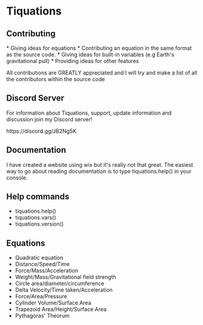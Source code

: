 <h1>Tiquations</h1>

<h2>Contributing</h2>
* Giving ideas for equations
* Contributing an equation in the same format as the source code.
* Giving ideas for built-in variables (e.g Earth's gravitational pull)
* Providing ideas for other features

All contributions are GREATLY appreciated and I will try and make a list of all the contributors within the source code

<h2>Discord Server</h2>
<p>For information about Tiquations, support, update information and discussion join my Discord server!</p>
<p>https://discord.gg/JB2Ng5K</p>

<h2>Documentation</h2>
<p>I have created a website using wix but it's really not that great. The easiest way to go about reading documentation is to type tiquations.help() in your console.</p>

<h2>Help commands</h2>
<ul>
<li>tiquations.help()</li>
<li>tiquations.vars()</li>
<li>tiquations.version()</li>
</ul>

<h2>Equations</h2>
<ul>
<li>Quadratic equation</li>
<li>Distance/Speed/Time</li>
<li>Force/Mass/Acceleration</li>
<li>Weight/Mass/Gravitational field strength</li>
<li>Circle area/diameter/circumference</li>
<li>Delta Velocity/Time taken/Acceleration</li>
<li>Force/Area/Pressure</li>
<li>Cylinder Volume/Surface Area</li>
<li>Trapezoid Area/Height/Surface Area</li>
<li>Pythagoras' Theorum</li>
</ul>

